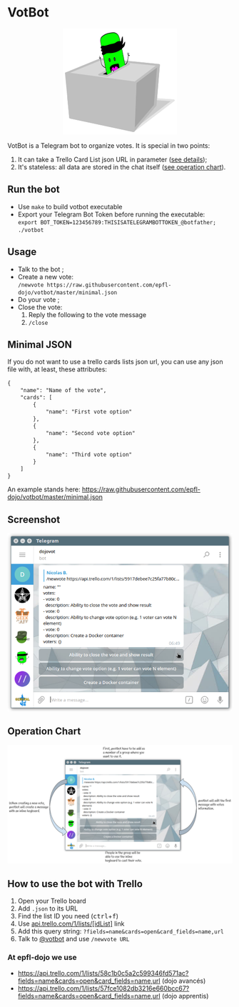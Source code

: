 # VotBot
<p align="center">
  <img src="./doc/logo.png" alt="VotBot Logo" />
</p>

VotBot is a Telegram bot to organize votes. It is special in two points:

  1. It can take a Trello Card List json URL in parameter ([see details](https://github.com/epfl-dojo/votbot/blob/master/README.md#how-to-use-the-bot-with-trello));
  1. It's stateless: all data are stored in the chat itself ([see operation chart](https://github.com/epfl-dojo/votbot/#operation-chart)).


## Run the bot
  * Use `make` to build votbot executable
  * Export your Telegram Bot Token before running the executable:  
    `export BOT_TOKEN=123456789:THISISATELEGRAMBOTTOKEN_@botfather; ./votbot`


## Usage
  * Talk to the bot ;
  * Create a new vote:  
    `/newvote https://raw.githubusercontent.com/epfl-dojo/votbot/master/minimal.json`
  * Do your vote ;
  * Close the vote:
    1. Reply the following to the vote message
    1. `/close`


## Minimal JSON
If you do not want to use a trello cards lists json url, you can use any json
file with, at least, these attributes:

```
{
    "name": "Name of the vote",
    "cards": [
        {
            "name": "First vote option"
        },
        {
            "name": "Second vote option"
        },
        {
            "name": "Third vote option"
        }
    ]
}
```

An example stands here: https://raw.githubusercontent.com/epfl-dojo/votbot/master/minimal.json


## Screenshot
![Screenshot](./doc/screenshot.png)


## Operation Chart
![Operation Chart](./doc/operation_votbot.png)


## How to use the bot with Trello
  1. Open your Trello board
  1. Add `.json` to its URL
  1. Find the list ID you need (<kbd>ctrl</kbd>+<kbd>f</kbd>)
  1. Use [api.trello.com/1/lists/[idList]](https://developers.trello.com/advanced-reference/list#get-1-lists-idlist)
link
  1. Add this query string: `?fields=name&cards=open&card_fields=name,url`
  1. Talk to [@votbot](https://t.me/votbot) and use `/newvote URL`

### At epfl-dojo we use
  * https://api.trello.com/1/lists/58c1b0c5a2c599346fd571ac?fields=name&cards=open&card_fields=name,url (dojo avancés)
  * https://api.trello.com/1/lists/57fce1082db3216e660bcc67?fields=name&cards=open&card_fields=name,url (dojo apprentis)
